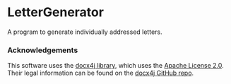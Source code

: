 # LetterGenerator
A program to generate individually addressed letters.

### Acknowledgements
This software uses the [docx4j library](https://www.docx4java.org/trac/docx4j), which uses the [Apache License 2.0](https://www.apache.org/licenses/LICENSE-2.0). Their legal information can be found on the [docx4j GitHub repo](https://github.com/plutext/docx4j#legal-information).
